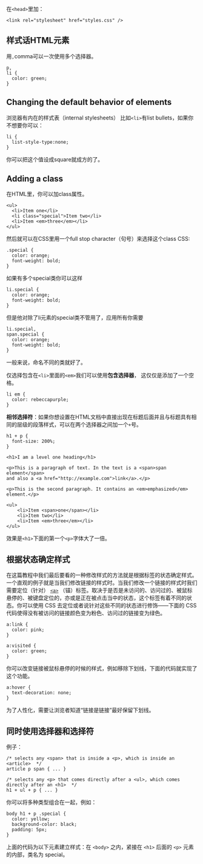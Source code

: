 在`<head>`里加：
```
<link rel="stylesheet" href="styles.css" />
```
## 样式话HTML元素
用`,`comma可以一次使用多个选择器。
```
p,
li {
  color: green;
}
```
## Changing the default behavior of elements
浏览器有内在的样式表（internal stylesheets）
比如`<li>`有list bullets，如果你不想要你可以：
```
li {
  list-style-type:none;
}
```
你可以把这个值设成square就成方的了。
## Adding a class
在HTML里，你可以加class属性。
```
<ul>
  <li>Item one</li>
  <li class="special">Item two</li>
  <li>Item <em>three</em></li>
</ul>
```
然后就可以在CSS里用一个full stop character（句号）来选择这个class
CSS:
```
.special {
  color: orange;
  font-weight: bold;
}
```
如果有多个special类你可以这样
```
li.special {
  color: orange;
  font-weight: bold;
}
```
但是他对除了li元素的special类不管用了，应用所有你需要
```
li.special,
span.special {
  color: orange;
  font-weight: bold;
}
```
一般来说，命名不同的类就好了。

仅选择包含在`<li>`里面的`<em>`我们可以使用**包含选择器**，
这仅仅是添加了一个空格。
```
li em {
  color: rebeccapurple;
}
```

**相邻选择符**：如果你想设置在HTML文档中直接出现在标题后面并且与标题具有相同的层级的段落样式，可以在两个选择器之间加一个`+`号。
```
h1 + p {
  font-size: 200%;
}
```
```
<h1>I am a level one heading</h1>

<p>This is a paragraph of text. In the text is a <span>span element</span> 
and also a <a href="http://example.com">link</a>.</p>

<p>This is the second paragraph. It contains an <em>emphasized</em> element.</p>

<ul>
    <li>Item <span>one</span></li>
    <li>Item two</li>
    <li>Item <em>three</em></li>
</ul>
```
效果是`<h1>`下面的第一个`<p>`字体大了一倍。

## 根据状态确定样式
在这篇教程中我们最后要看的一种修改样式的方法就是根据标签的状态确定样式。一个直观的例子就是当我们修改链接的样式时。当我们修改一个链接的样式时我们需要定位（针对） [`<a>`](https://developer.mozilla.org/zh-CN/docs/Web/HTML/Element/a) （锚）标签。取决于是否是未访问的、访问过的、被鼠标悬停的、被键盘定位的，亦或是正在被点击当中的状态，这个标签有着不同的状态。你可以使用 CSS 去定位或者说针对这些不同的状态进行修饰——下面的 CSS 代码使得没有被访问的链接颜色变为粉色、访问过的链接变为绿色。
```
a:link {
  color: pink;
}

a:visited {
  color: green;
}
```
你可以改变链接被鼠标悬停的时候的样式，例如移除下划线，下面的代码就实现了这个功能。
```
a:hover {
  text-decoration: none;
}
```
为了人性化，需要让浏览者知道“链接是链接”最好保留下划线。

## 同时使用选择器和选择符
例子：
```
/* selects any <span> that is inside a <p>, which is inside an <article>  */
article p span { ... }

/* selects any <p> that comes directly after a <ul>, which comes directly after an <h1>  */
h1 + ul + p { ... }
```
你可以将多种类型组合在一起，例如：
```
body h1 + p .special {
  color: yellow;
  background-color: black;
  padding: 5px;
}
```
上面的代码为以下元素建立样式：在 `<body>` 之内，紧接在 `<h1>` 后面的 `<p>` 元素的内部，类名为 special。
